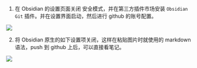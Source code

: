 1. 在 Obsidian 的设置页面关闭 安全模式，并在第三方插件市场安装 `Obsidian Git` 插件。并在设置界面启动，然后进行 github 的账号配置。


![](Pasted%20image%2020230116195558.png)

2. 将 Obsidian 原生的如下设置项关闭，这样在粘贴图片时就使用的 markdown 语法，push 到 github 上后，可以直接看笔记。

![](Pasted%20image%2020230116195045.png)